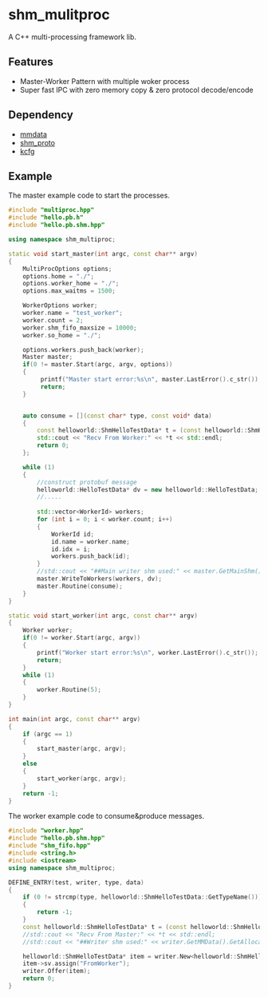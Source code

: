 # shm_mulitproc

A C++ multi-processing framework lib.

## Features
- Master-Worker Pattern with multiple woker process   
- Super fast IPC with zero memory copy & zero protocol decode/encode

## Dependency

- [mmdata](https://github.com/yinqiwen/mmdata)
- [shm_proto](https://github.com/yinqiwen/shm_proto)
- [kcfg](https://github.com/yinqiwen/kcfg)


## Example
The master example code to start the processes.

```cpp
#include "multiproc.hpp"
#include "hello.pb.h"
#include "hello.pb.shm.hpp"

using namespace shm_multiproc;

static void start_master(int argc, const char** argv)
{
    MultiProcOptions options;
    options.home = "./";
    options.worker_home = "./";
    options.max_waitms = 1500;

    WorkerOptions worker;
    worker.name = "test_worker";
    worker.count = 2;
    worker.shm_fifo_maxsize = 10000;
    worker.so_home = "./";

    options.workers.push_back(worker);
    Master master;
    if(0 != master.Start(argc, argv, options))
    {
    	 printf("Master start error:%s\n", master.LastError().c_str());
    	 return;
    }


    auto consume = [](const char* type, const void* data)
    {
        const helloworld::ShmHelloTestData* t = (const helloworld::ShmHelloTestData*) data;
        std::cout << "Recv From Worker:" << *t << std::endl;
        return 0;
    };

    while (1)
    {
        //construct protobuf message
        helloworld::HelloTestData* dv = new helloworld::HelloTestData;
        //.....
        
        std::vector<WorkerId> workers;
        for (int i = 0; i < worker.count; i++)
        {
            WorkerId id;
            id.name = worker.name;
            id.idx = i;
            workers.push_back(id);
        }
        //std::cout << "##Main writer shm used:" << master.GetMainShm().GetAllocator().used_space() << std::endl;
        master.WriteToWorkers(workers, dv);
        master.Routine(consume);
    }
}

static void start_worker(int argc, const char** argv)
{
    Worker worker;
    if(0 != worker.Start(argc, argv))
    {
    	printf("Worker start error:%s\n", worker.LastError().c_str());
    	return;
    }
    while (1)
    {
        worker.Routine(5);
    }
}

int main(int argc, const char** argv)
{
    if (argc == 1)
    {
        start_master(argc, argv);
    }
    else
    {
        start_worker(argc, argv);
    }
    return -1;
}
```

The worker example code to consume&produce messages.

```cpp
#include "worker.hpp"
#include "hello.pb.shm.hpp"
#include "shm_fifo.hpp"
#include <string.h>
#include <iostream>
using namespace shm_multiproc;

DEFINE_ENTRY(test, writer, type, data)
{
    if (0 != strcmp(type, helloworld::ShmHelloTestData::GetTypeName()))
    {
        return -1;
    }
    const helloworld::ShmHelloTestData* t = (const helloworld::ShmHelloTestData*) data;
    //std::cout << "Recv From Master:" << *t << std::endl;
    //std::cout << "##Writer shm used:" << writer.GetMMData().GetAllocator().used_space() << std::endl;

    helloworld::ShmHelloTestData* item = writer.New<helloworld::ShmHelloTestData>();
    item->sv.assign("FromWorker");
    writer.Offer(item);
    return 0;
}
```

